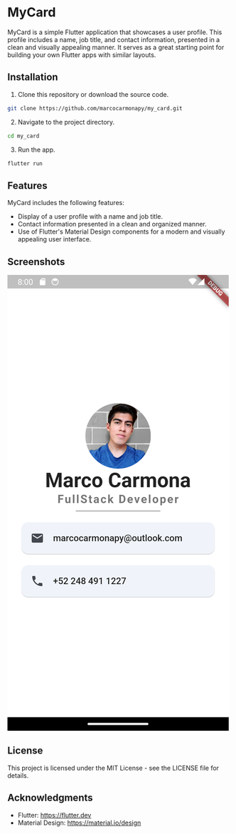 # MyCard

MyCard is a simple Flutter application that showcases a user profile. This profile includes a name, job title, and contact information, presented in a clean and visually appealing manner. It serves as a great starting point for building your own Flutter apps with similar layouts.

## Installation

1. Clone this repository or download the source code.

```bash
git clone https://github.com/marcocarmonapy/my_card.git
```

2. Navigate to the project directory.

```bash
cd my_card
```

3. Run the app.

```bash
flutter run
```

## Features

MyCard includes the following features:

- Display of a user profile with a name and job title.
- Contact information presented in a clean and organized manner.
- Use of Flutter's Material Design components for a modern and visually appealing user interface.

## Screenshots

![Screenshot](assets/images/screenshoot.png)

## License

This project is licensed under the MIT License - see the LICENSE file for details.

## Acknowledgments

- Flutter: https://flutter.dev
- Material Design: https://material.io/design